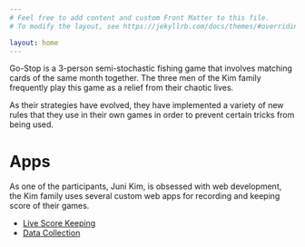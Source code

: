 ```yaml
---
# Feel free to add content and custom Front Matter to this file.
# To modify the layout, see https://jekyllrb.com/docs/themes/#overriding-theme-defaults

layout: home
---
```


Go-Stop is a 3-person semi-stochastic fishing game that involves matching cards
of the same month together. The three men of the Kim family frequently play this
game as a relief from their chaotic lives.

As their strategies have evolved, they have implemented a variety of new rules
that they use in their own games in order to prevent certain tricks from being
used.

# Apps

As one of the participants, Juni Kim, is obsessed with web development, the Kim
family uses several custom web apps for recording and keeping score of their
games.

- [Live Score Keeping](https://hwatu-6a25d.web.app)
- [Data Collection](https://hwatu-datacollection.herokuapp.com)
